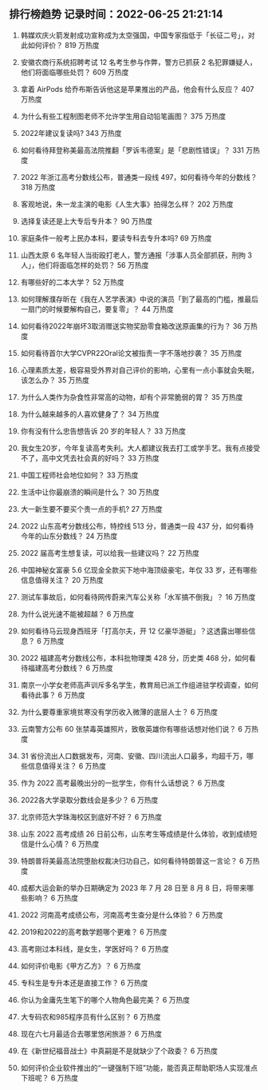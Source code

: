 
## 排行榜趋势 记录时间：2022-06-25 21:21:14
  
  1. 韩媒欢庆火箭发射成功宣称成为太空强国，中国专家指低于「长征二号」，对此如何评价？ 819 万热度
    
  2. 安徽农商行系统招聘考试 12 名考生参与作弊，警方已抓获 2 名犯罪嫌疑人，他们将面临哪些处罚？ 609 万热度
    
  3. 拿着 AirPods 给乔布斯告诉他这是苹果推出的产品，他会有什么反应？ 407 万热度
    
  4. 为什么有些工程制图老师不允许学生用自动铅笔画图？ 375 万热度
    
  5. 2022年建议复读吗? 343 万热度
    
  6. 如何看待拜登称美最高法院推翻「罗诉韦德案」是「悲剧性错误」？ 331 万热度
    
  7. 2022 年浙江高考分数线公布，普通类一段线 497，如何看待今年的分数线？ 318 万热度
    
  8. 客观地说，朱一龙主演的电影《人生大事》拍得怎么样？ 202 万热度
    
  9. 选择复读还是上大专后专升本？ 90 万热度
    
  10. 家庭条件一般考上民办本科，要读专科去专升本吗? 69 万热度
    
  11. 山西太原 6 名年轻人当街殴打老人，警方通报「涉事人员全部抓获，刑拘 3 人」，他们将面临怎样的处罚？ 56 万热度
    
  12. 有哪些好的二本大学？ 52 万热度
    
  13. 如何理解濮存昕在《我在人艺学表演》中说的演员「到了最高的门槛，推最后一扇门的时候要解构自己，要复零」？ 44 万热度
    
  14. 如何看待2022年崩坏3取消赠送实物奖励零食箱改送原画集的行为？ 36 万热度
    
  15. 如何看待首尔大学CVPR22Oral论文被指责一字不落地抄袭？ 35 万热度
    
  16. 心理素质太差，极容易受外界对自己评价的影响，心里有一点小事就会失眠，该怎么办？ 35 万热度
    
  17. 为什么人类作为杂食性非常高的动物，却有个非常脆弱的胃？ 35 万热度
    
  18. 为什么越来越多的人喜欢健身了？ 34 万热度
    
  19. 你有没有什么忠告想告诉 20 岁的年轻人？ 33 万热度
    
  20. 我女生20岁，今年复读高考失利。大人都建议我去打工或学手艺。我有点接受不了，高中文凭去社会真的好吗？ 33 万热度
    
  21. 中国工程师社会地位如何？ 33 万热度
    
  22. 生活中让你最崩溃的瞬间是什么？ 30 万热度
    
  23. 大一新生要不要买个贵一点的手机? 27 万热度
    
  24. 2022 山东高考分数线公布，特控线 513 分，普通类一段 437 分，如何看待今年的山东分数线？ 24 万热度
    
  25. 2022 届高考生想复读，可以给我一些建议吗？ 22 万热度
    
  26. 中国神秘女富豪 5.6 亿现金全款买下地中海顶级豪宅，年仅 33 岁，还有哪些信息值得关注？ 20 万热度
    
  27. 测试车事故后，如何看待网传蔚来汽车公关称「水军搞不倒我」？ 16 万热度
    
  28. 为什么说光速不能被超越？ 6 万热度
    
  29. 如何看待马云现身西班牙「打高尔夫，开 12 亿豪华游艇」？这透露出哪些信息？ 6 万热度
    
  30. 2022 福建高考分数线公布，本科批物理类 428 分，历史类 468 分，如何看待福建高考分数线？ 6 万热度
    
  31. 南京一小学女老师高声训斥多名学生，教育局已派工作组进驻学校调查，如何看待此事？ 6 万热度
    
  32. 为什么要尊重家境贫寒没有学历收入微薄的底层人士？ 6 万热度
    
  33. 云南警方公布 60 张禁毒英雄照片，致敬英雄你有哪些话想对他们说？ 6 万热度
    
  34. 31 省份流出人口数据发布，河南、安徽、四川流出人口最多，均超千万，哪些信息值得关注？ 6 万热度
    
  35. 作为 2022 高考最晚出分的一批学生，你有什么话想说？ 6 万热度
    
  36. 2022各大学录取分数线会是多少？ 6 万热度
    
  37. 北京师范大学珠海校区到底好不好？ 6 万热度
    
  38. 山东 2022 高考成绩 26 日前公布，山东考生等成绩是什么体验，收到成绩短信是什么心情？ 6 万热度
    
  39. 特朗普将美最高法院堕胎权裁决归功自己，如何看待特朗普这一言论？ 6 万热度
    
  40. 成都大运会新的举办日期确定为 2023 年 7 月 28 日至 8 月 8 日，将带来哪些影响？ 6 万热度
    
  41. 2022 河南高考成绩公布，河南高考生查分是什么体验？ 6 万热度
    
  42. 2019和2022的高考数学题哪个更难？ 6 万热度
    
  43. 高考刚过本科线，是女生，学医好吗？ 6 万热度
    
  44. 如何评价电影《甲方乙方》？ 6 万热度
    
  45. 专科生是专升本还是直接工作？ 6 万热度
    
  46. 你认为金庸先生笔下的哪个人物角色最完美？ 6 万热度
    
  47. 大专码农和985程序员有什么区别？ 6 万热度
    
  48. 现在六七月最适合去哪里悠闲旅游？ 6 万热度
    
  49. 在《新世纪福音战士》中真嗣是不是就缺少了个政委？ 6 万热度
    
  50. 如何评价企业软件推出的“一键强制下班”功能，能否真正帮助职场人实现准点下班呢？ 6 万热度
    